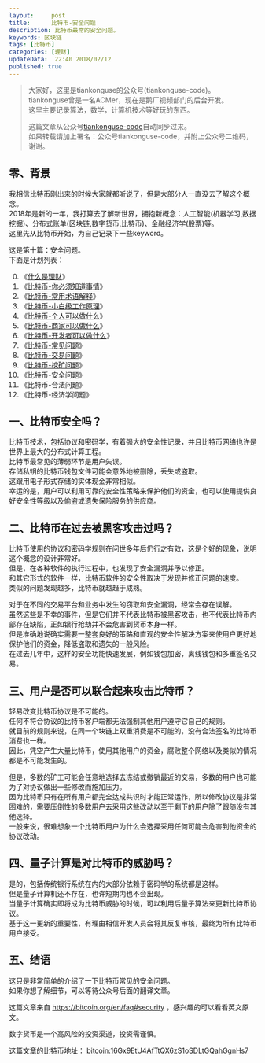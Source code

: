 ```yaml
---   
layout:     post  
title:      比特币-安全问题  
description: 比特币最常的安全问题。  
keywords: 区块链  
tags: [比特币]  
categories: [理财]  
updateData:  22:40 2018/02/12
published: true  
---  
```

  
  
>   
> 大家好，这里是tiankonguse的公众号(tiankonguse-code)。    
> tiankonguse曾是一名ACMer，现在是鹅厂视频部门的后台开发。    
> 这里主要记录算法，数学，计算机技术等好玩的东西。   
>      
> 这篇文章从公众号[tiankonguse-code](https://mp.weixin.qq.com/s/XD3ZL6cUSDh4UCrC8eMoLw)自动同步过来。    
> 如果转载请加上署名：公众号tiankonguse-code，并附上公众号二维码，谢谢。  
>    
  

## 零、背景 

我相信比特币刚出来的时候大家就都听说了，但是大部分人一直没去了解这个概念。  
2018年是新的一年，我打算去了解新世界，拥抱新概念：人工智能(机器学习,数据挖掘)、分布式账单(区块链,数字货币,比特币)、金融经济学(股票)等。  
这里先从比特币开始，为自己记录下一些keyword。  


这是第十篇：安全问题。  
下面是计划列表：  

0. 《[什么是理财](http://mp.weixin.qq.com/s/jghH-D6CC_mGEFkkNnvC3A)》
1. 《[比特币-你必须知道事情](http://mp.weixin.qq.com/s/pu8e18eC2mBQxB9z01ETjg)》  
2. 《[比特币-常用术语解释](https://mp.weixin.qq.com/s/3P9Tv6iO89p6xHpD1r_41Q)》  
3. 《[比特币-小白级工作原理](http://mp.weixin.qq.com/s/boeL6G5UVVEA3hVXiWDSWw)》  
4. 《[比特币-个人可以做什么](http://mp.weixin.qq.com/s/erz3_s5zksrM9E72mi0GNQ)》
5. 《[比特币-商家可以做什么](http://mp.weixin.qq.com/s/_iO9r0vsI5sgD3zIwD4bQg)》   
6. 《[比特币-开发者可以做什么](http://mp.weixin.qq.com/s/yFQKqwEiOd2UFO6MKDZDRQ)》    
7. 《[比特币-常见问题](http://mp.weixin.qq.com/s/A0yyRNfyXtugnCf5in_5lg)》   
8. 《[比特币-交易问题](http://mp.weixin.qq.com/s/Q-DQJo4ajiaXsJs-MW5HXQ)》  
9. 《[比特币-挖矿问题](http://mp.weixin.qq.com/s/kFTusG9zIW9yQqMlN4GkSg)》  
10. 《比特币-安全问题》  
11. 《比特币-合法问题》  
12. 《比特币-经济学问题》 



## 一、比特币安全吗？

比特币技术，包括协议和密码学，有着强大的安全性记录，并且比特币网络也许是世界上最大的分布式计算工程。  
比特币最常见的薄弱环节是用户失误。  
存储私钥的比特币钱包文件可能会意外地被删除，丢失或盗取。  
这跟用电子形式存储的实体现金非常相似。  
幸运的是，用户可以利用可靠的安全性策略来保护他们的资金，也可以使用提供良好安全性等级以及偷盗或遗失保险服务的供应商。  


## 二、比特币在过去被黑客攻击过吗？  


比特币使用的协议和密码学规则在问世多年后仍行之有效，这是个好的现象，说明这个概念的设计非常好。  
但是，在各种软件的执行过程中，也发现了安全漏洞并予以修正。  
和其它形式的软件一样，比特币软件的安全性取决于发现并修正问题的速度。  
类似的问题发现越多，比特币就越趋于成熟。  


对于在不同的交易平台和业务中发生的窃取和安全漏洞，经常会存在误解。  
虽然这些是不幸的事件，但是它们并不代表比特币被黑客攻击，也不代表比特币内部存在缺陷，正如银行抢劫并不会危害到货币本身一样。  
但是准确地说确实需要一整套良好的策略和直观的安全性解决方案来使用户更好地保护他们的资金，降低盗取和遗失的一般风险。  
在过去几年中，这样的安全功能快速发展，例如钱包加密，离线钱包和多重签名交易。    


## 三、用户是否可以联合起来攻击比特币？  


轻易改变比特币协议是不可能的。  
任何不符合协议的比特币客户端都无法强制其他用户遵守它自己的规则。  
就目前的规则来说，在同一个块链上双重消费是不可能的，没有合法签名的比特币消费也一样。  
因此，凭空产生大量比特币，使用其他用户的资金，腐败整个网络以及类似的情况都是不可能发生的。  


但是，多数的矿工可能会任意地选择去冻结或撤销最近的交易，多数的用户也可能为了对协议做出一些修改而施加压力。  
因为比特币只有在所有用户都完全达成共识时才能正常运作，所以修改协议是非常困难的，需要压倒性的多数用户去采用这些改动以至于剩下的用户除了跟随没有其他选择。  
一般来说，很难想象一个比特币用户为什么会选择采用任何可能会危害到他资金的协议改动。  


## 四、量子计算是对比特币的威胁吗？  


是的，包括传统银行系统在内的大部分依赖于密码学的系统都是这样。  
但是量子计算机还不存在，也许短期内也不会出现。  
当量子计算确实即将成为比特币威胁的时候，可以利用后量子算法来更新比特币协议。  
基于这一更新的重要性，有理由相信开发人员会将其反复审核，最终为所有比特币用户接受。  

## 五、结语  


这只是非常简单的介绍了一下比特币常见的安全问题。  
如果你想了解细节，可以等待公众号后面的翻译文章。  

这篇文章来自 https://bitcoin.org/en/faq#security ，感兴趣的可以看看英文原文。  

 
数字货币是一个高风险的投资渠道，投资需谨慎。  

这篇文章的比特币地址： [bitcoin:16Gx9EtU4AfTtQX6zS1oSDLtGQahGgnHs7](bitcoin:16Gx9EtU4AfTtQX6zS1oSDLtGQahGgnHs7)     

